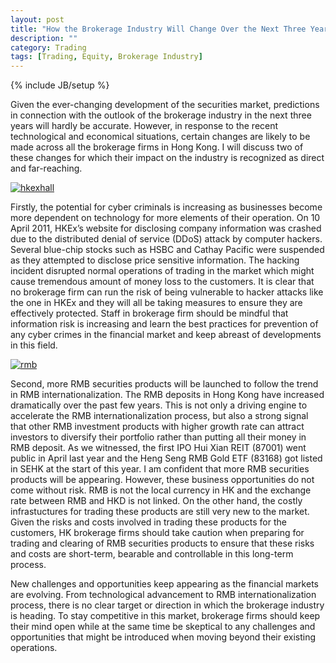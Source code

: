 ```yaml
---
layout: post
title: "How the Brokerage Industry Will Change Over the Next Three Years"
description: ""
category: Trading
tags: [Trading, Equity, Brokerage Industry]
---
```

{% include JB/setup %}

Given the ever-changing development of the securities market, predictions in connection with the outlook of the brokerage industry in the next three years will hardly be accurate. However, in response to the recent technological and economical situations, certain changes are likely to be made across all the brokerage firms in Hong Kong. I will discuss two of these changes for which their impact on the industry is recognized as direct and far-reaching.

[![hkexhall](http://ryancheng.s3.amazonaws.com/Linear%20Programming/hkexhall.JPG)](http://www.hkex.com.hk/eng/index.htm)

Firstly, the potential for cyber criminals is increasing as businesses become more dependent on technology for more elements of their operation. On 10 April 2011, HKEx’s website for disclosing company information was crashed due to the distributed denial of service (DDoS) attack by computer hackers. Several blue-chip stocks such as HSBC and Cathay Pacific were suspended as they attempted to disclose price sensitive information. The hacking incident disrupted normal operations of trading in the market which might cause tremendous amount of money loss to the customers. It is clear that no brokerage firm can run the risk of being vulnerable to hacker attacks like the one in HKEx and they will all be taking measures to ensure they are effectively protected.  Staff in brokerage firm should be mindful that information risk is increasing and learn the best practices for prevention of any cyber crimes in the financial market and keep abreast of developments in this field.

[![rmb](http://ryancheng.s3.amazonaws.com/Linear%20Programming/rmb.jpg)](http://www.pbc.gov.cn/publish/english/963/index.html)

Second, more RMB securities products will be launched to follow the trend in RMB internationalization. The RMB deposits in Hong Kong have increased dramatically over the past few years. This is not only a driving engine to accelerate the RMB internationalization process, but also a strong signal that other RMB investment products with higher growth rate can attract investors to diversify their portfolio rather than putting all their money in RMB deposit. As we witnessed, the first IPO Hui Xian REIT (87001) went public in April last year and the Heng Seng RMB Gold ETF (83168) got listed in SEHK at the start of this year. I am confident that more RMB securities products will be appearing. However, these business opportunities do not come without risk. RMB is not the local currency in HK and the exchange rate between RMB and HKD is not linked. On the other hand, the costly infrastuctures for trading these products are still very new to the market. Given the risks and costs involved in trading these products for the customers, HK brokerage firms should take caution when preparing for trading and clearing of RMB securities products to ensure that these risks and costs are short-term, bearable and controllable in this long-term process.

New challenges and opportunities keep appearing as the financial markets are evolving. From technological advancement to RMB internationalization process, there is no clear target or direction in which the brokerage industry is heading. To stay competitive in this market, brokerage firms should keep their mind open while at the same time be skeptical to any challenges and opportunities that might be introduced when moving beyond their existing operations.

